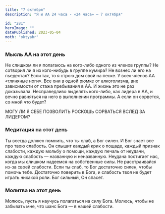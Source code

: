 ```yaml
---
title: "7 октября"
description: "Я и АА 24 часа - «24 часа» — 7 октября"

id: "281"
heroImage: ""
datePublished: 2023-05-04
moth: "oktyabr"
---
```


### Мысль АА на этот день

Не слишком ли я полагаюсь на кого-либо одного из членов группы? Не сотворил ли
я из кого-нибудь в группе кумира? Не вознес ли его на пьедестал? Если так, то
я строю дом свой на песке. У всех членов АА «глиняные ноги». Все они в одной
рюмке от алкоголизма, вне зависимости от стажа пребывания в АА. И жизнь это не
раз доказывала. Несправедливо выделять кого-либо, как лидера в АА, и вечно
равняться на него в выполнении программы. А если он сорвется, со мной что
будет?

МОГУ ЛИ Я СЕБЕ ПОЗВОЛИТЬ РОСКОШЬ СОРВАТЬСЯ ВСЛЕД ЗА ЛИДЕРОМ?

### Медитация на этот день

Ты всегда должен помнить, что ты слаб, а Бог силен. И Бог знает все про твою
слабость. Он слышит каждый крик о пощаде, каждый признак слабости, каждую
мольбу о помощи, каждую печаль от неудачи, каждую слабость — названную и
неназванную. Неудача постигает нас, когда мы слишком надеемся на собственные
силы. Не расстраивайся из-за своей слабости. Если ты слаб, то Бог достаточно
силен, чтобы помочь тебе. Достаточно поверить в Бога, и слабость твоя не будет
играть никакой роли. Бог сильный, Он спасет.

### Молитва на этот день

Молюсь, пусть я научусь полагаться на силу Бога. Молюсь, чтобы не забывать
мне, что шанс Бога — в нашей слабости.
